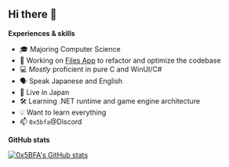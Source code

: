 ## Hi there 👋

**Experiences & skills**

- 🎓 Majoring Computer Science
- 🔭 Working on [Files App](https://files.community) to refactor and optimize the codebase
- 💻 *Mostly* proficient in pure C and WinUI/C#
- 🗣️ Speak Japanese and English
- 🗾 Live in Japan
- 🛠️ Learning .NET runtime and game engine architecture
- 💡 Want to learn everything
- 📫 `0x5bfa`@Discord

**GitHub stats**

[![0x5BFA's GitHub stats](https://github-readme-stats.vercel.app/api?username=0x5BFA)](https://github.com/0x5BFA)
